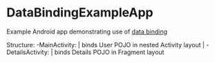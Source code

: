 # DataBindingExampleApp
Example Android app demonstrating use of [data binding](https://developer.android.com/tools/data-binding/guide.html)

Structure:
-MainActivity:
  | binds User POJO in nested Activity layout
  |
  -DetailsActivity:
  | binds Details POJO in Fragment layout
